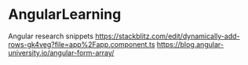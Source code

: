# AngularLearning
Angular research snippets
https://stackblitz.com/edit/dynamically-add-rows-gk4veg?file=app%2Fapp.component.ts
https://blog.angular-university.io/angular-form-array/

